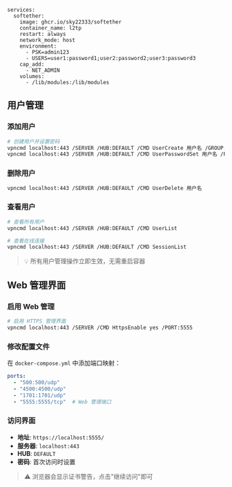 ```
services:
  softether:
    image: ghcr.io/sky22333/softether
    container_name: l2tp
    restart: always
    network_mode: host
    environment:
      - PSK=admin123
      - USERS=user1:password1;user2:password2;user3:password3
    cap_add:
      - NET_ADMIN
    volumes:
      - /lib/modules:/lib/modules
```

## 用户管理

### 添加用户
```bash
# 创建用户并设置密码
vpncmd localhost:443 /SERVER /HUB:DEFAULT /CMD UserCreate 用户名 /GROUP:none /REALNAME:none /NOTE:none
vpncmd localhost:443 /SERVER /HUB:DEFAULT /CMD UserPasswordSet 用户名 /PASSWORD:密码
```

### 删除用户
```bash
vpncmd localhost:443 /SERVER /HUB:DEFAULT /CMD UserDelete 用户名
```

### 查看用户
```bash
# 查看所有用户
vpncmd localhost:443 /SERVER /HUB:DEFAULT /CMD UserList

# 查看在线连接
vpncmd localhost:443 /SERVER /HUB:DEFAULT /CMD SessionList
```

> 💡 所有用户管理操作立即生效，无需重启容器

## Web 管理界面

### 启用 Web 管理
```bash
# 启用 HTTPS 管理界面
vpncmd localhost:443 /SERVER /CMD HttpsEnable yes /PORT:5555
```

### 修改配置文件
在 `docker-compose.yml` 中添加端口映射：
```yaml
ports:
  - "500:500/udp"
  - "4500:4500/udp"
  - "1701:1701/udp"
  - "5555:5555/tcp"  # Web 管理端口
```

### 访问界面
- **地址**: `https://localhost:5555/`
- **服务器**: `localhost:443`
- **HUB**: `DEFAULT`
- **密码**: 首次访问时设置

> ⚠️ 浏览器会显示证书警告，点击"继续访问"即可
